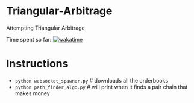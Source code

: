 # Triangular-Arbitrage
Attempting Triangular Arbitrage

Time spent so far: 
[![wakatime](https://wakatime.com/badge/user/667e8788-dc0e-4308-a0a6-3580fee39a98/project/8ae1952d-d23e-4839-afdc-603383150620.svg)](https://wakatime.com/badge/user/667e8788-dc0e-4308-a0a6-3580fee39a98/project/8ae1952d-d23e-4839-afdc-603383150620)


# Instructions
- `python websocket_spawner.py` # downloads all the orderbooks
- `python path_finder_algo.py` # will print when it finds a pair chain that makes money

